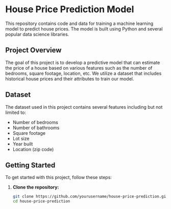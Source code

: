# House Price Prediction Model

This repository contains code and data for training a machine learning model to predict house prices. The model is built using Python and several popular data science libraries.

## Project Overview

The goal of this project is to develop a predictive model that can estimate the price of a house based on various features such as the number of bedrooms, square footage, location, etc. We utilize a dataset that includes historical house prices and their attributes to train our model.

## Dataset

The dataset used in this project contains several features including but not limited to:
- Number of bedrooms
- Number of bathrooms
- Square footage
- Lot size
- Year built
- Location (zip code)

## Getting Started

To get started with this project, follow these steps:

1. **Clone the repository:**
   ```bash
   git clone https://github.com/yourusername/house-price-prediction.git
   cd house-price-prediction
